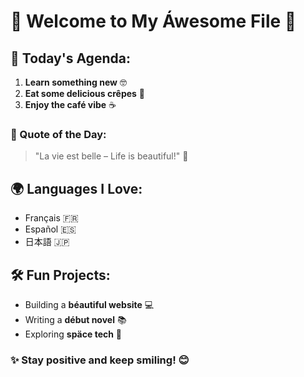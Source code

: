 # 🌟 Welcome to My Áwesome File 🎉

## 🍕 Today's Agenda:
1. **Learn something new** 🤓  
2. **Eat some delicious crêpes** 🥞  
3. **Enjoy the café vibe** ☕  

### 📝 Quote of the Day:
> "La vie est belle – Life is beautiful!" 🌼

## 🌍 Languages I Love:
- Français 🇫🇷  
- Español 🇪🇸  
- 日本語 🇯🇵  

## 🛠️ Fun Projects:
- Building a **béautiful website** 💻  
- Writing a **début novel** 📚  
- Exploring **späce tech** 🚀  

### ✨ Stay positive and keep smiling! 😊